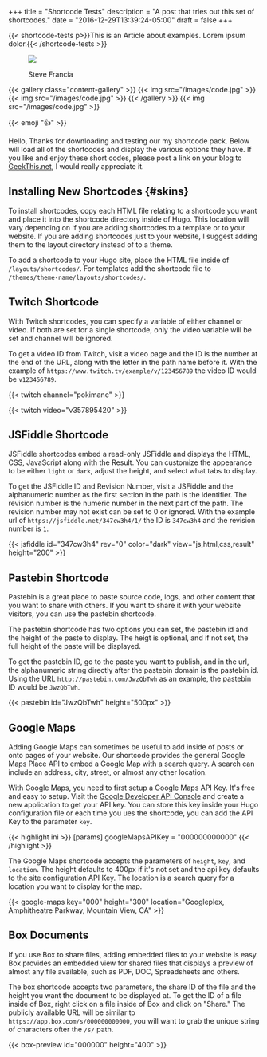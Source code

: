 +++
title = "Shortcode Tests"
description = "A post that tries out this set of shortcodes."
date = "2016-12-29T13:39:24-05:00"
draft = false
+++

{{< shortcode-tests p>}}This is an Article about examples. Lorem ipsum dolor.{{< /shortcode-tests >}}

<figure>
    <img src="/images/code.jpg"  />
    <figcaption>
        <p>Steve Francia</p>
    </figcaption>
</figure>


{{< gallery class="content-gallery" >}}
  {{< img src="/images/code.jpg" >}}
  {{< img src="/images/code.jpg" >}}
{{< /gallery >}}
{{< img src="/images/code.jpg" >}}

{{< emoji ":thumbsup:" >}}

Hello,
Thanks for downloading and testing our my shortcode pack. Below will
load all of the shortcodes and display the various options they have.
If you like and enjoy these short codes, please post a link on your
blog to [GeekThis.net][geekthis], I would really appreciate it.

## Installing New Shortcodes {#skins}
To install shortcodes, copy each HTML file relating to a shortcode you
want and place it into the shortcode directory inside of Hugo. This
location will vary depending on if you are adding shortcodes to a
template or to your website. If you are adding shortcodes just to your
website, I suggest adding them to the layout directory instead of to a
theme.

To add a shortcode to your Hugo site, place the HTML file inside of
`/layouts/shortcodes/`. For templates add the shortcode file to
`/themes/theme-name/layouts/shortcodes/`.

## Twitch Shortcode
With Twitch shortcodes, you can specify a variable of either channel or
video. If both are set for a single shortcode, only the video variable
will be set and channel will be ignored.

To get a video ID from Twitch, visit a video page and the ID is the
number at the end of the URL, along with the letter in the path name
before it. With the example of `https://www.twitch.tv/example/v/123456789`
the video ID would be `v123456789`.

{{< twitch channel="pokimane" >}}

{{< twitch video="v357895420" >}}

## JSFiddle Shortcode
JSFiddle shortcodes embed a read-only JSFiddle and displays the HTML,
CSS, JavaScript along with the Result. You can customize the appearance
to be either `light` or `dark`, adjust the height, and select what
tabs to display.

To get the JSFiddle ID and Revision Number, visit a JSFiddle and the
alphanumeric number as the first section in the path is the identifier.
The revision number is the numeric number in the next part of the path.
The revision number may not exist can be set to 0 or ignored. With
the example url of `https://jsfiddle.net/347cw3h4/1/` the ID is
`347cw3h4` and the revision number is `1`.

{{< jsfiddle id="347cw3h4" rev="0" color="dark" view="js,html,css,result" height="200" >}}

## Pastebin Shortcode
Pastebin is a great place to paste source code, logs, and other content
that you want to share with others. If you want to share it with your
website visitors, you can use the pastebin shortcode.

The pastebin shortcode has two options you can set, the pastebin id
and the height of the paste to display. The heigt is optional, and if
not set, the full height of the paste will be displayed.

To get the pastebin ID, go to the paste you want to publish, and in the
url, the alphanumeric string directly after the pastebin domain is the
pastebin id. Using the URL `http://pastebin.com/JwzQbTwh` as an example,
the pastebin ID would be `JwzQbTwh`.

{{< pastebin id="JwzQbTwh" height="500px" >}}

## Google Maps
Adding Google Maps can sometimes be useful to add inside of posts or
onto pages of your website. Our shortcode provides the general Google
Maps Place API to embed a Google Map with a search query. A search can
include an address, city, street, or almost any other location.

With Google Maps, you need to first setup a Google Maps API Key. It's
free and easy to setup. Visit the [Google Developer API
Console][google-console] and create a new application to get your API
key. You can store this key inside your Hugo configuration file or each
time you ues the shortcode, you can add the API Key to the parameter
`key`.

{{< highlight ini >}}
[params]
	googleMapsAPIKey = "000000000000"
{{< /highlight >}}

The Google Maps shortcode accepts the parameters of `height`, `key`,
and `location`. The height defaults to 400px if it's not set and the
api key defaults to the site configuration API Key. The location is a
search query for a location you want to display for the map.

{{< google-maps key="000" height="300" location="Googleplex, Amphitheatre Parkway, Mountain View, CA" >}}

## Box Documents
If you use Box to share files, adding embedded files to your website
is easy. Box provides an embedded view for shared files that displays
a preview of almost any file available, such as PDF, DOC, Spreadsheets
and others.

The box shortcode accepts two parameters, the share ID of the file and
the height you want the document to be displayed at. To get the ID of
a file inside of Box, right click on a file inside of Box and click on
"Share." The publicly available URL will be similar to
`https://app.box.com/s/000000000000`, you will want to grab the unique
string of characters ofter the `/s/` path.

{{< box-preview id="000000" height="400" >}}

<script src="https://utteranc.es/client.js"
        repo="mrwullah/main-website"
        issue-term="title"
        theme="github-light"
        crossorigin="anonymous"
        async>
</script>

[google-console]: https://console.developers.google.com/
[geekthis]: http://geekthis.net
